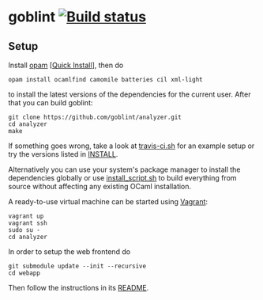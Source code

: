 # goblint [![Build status](https://travis-ci.org/vogler/analyzer.png)](https://travis-ci.org/vogler/analyzer)

## Setup
Install [opam](https://github.com/OCamlPro/opam) [[Quick Install](http://opam.ocamlpro.com/doc/Quick_Install.html)], then do

    opam install ocamlfind camomile batteries cil xml-light

to install the latest versions of the dependencies for the current user.
After that you can build goblint:

    git clone https://github.com/goblint/analyzer.git
    cd analyzer
    make

If something goes wrong, take a look at [travis-ci.sh](scripts/travis-ci.sh) for an example setup or try the versions listed in [INSTALL](INSTALL).

Alternatively you can use your system's package manager to install the dependencies globally or use [install_script.sh](scripts/install_script.sh) to build everything from source without affecting any existing OCaml installation.

A ready-to-use virtual machine can be started using [Vagrant](http://www.vagrantup.com/):

    vagrant up
    vagrant ssh
    sudo su -
    cd analyzer

In order to setup the web frontend do

    git submodule update --init --recursive
    cd webapp

Then follow the instructions in its [README](https://github.com/vogler/goblint-webapp).
